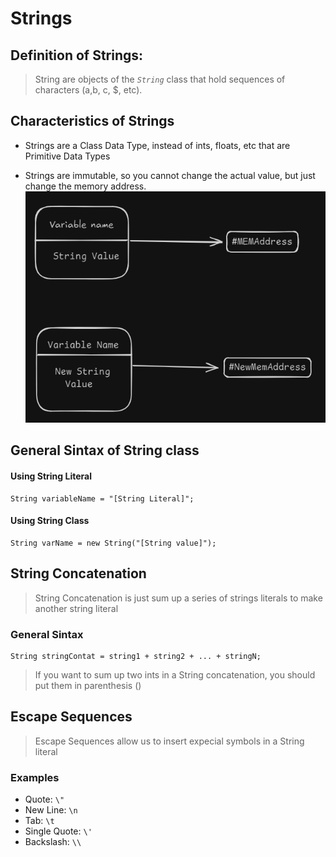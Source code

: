 # Strings

## Definition of Strings:
> String are objects of the *`String`* class that hold sequences of characters (a,b, c, $, etc).

## Characteristics of Strings

* Strings are a Class Data Type, instead of ints, floats, etc that are Primitive Data Types

* Strings are immutable, so you cannot change the actual value, but just change the memory address.
![alt text](image-2.png)

## General Sintax of String class

#### Using String Literal
```
String variableName = "[String Literal]";
```

#### Using String Class

```
String varName = new String("[String value]");
```

## String Concatenation
> String Concatenation is just sum up a series of strings literals to make another string literal

### General Sintax

```
String stringContat = string1 + string2 + ... + stringN;
```

> If you want to sum up two ints in a String concatenation, you should put them in parenthesis ()

## Escape Sequences

> Escape Sequences allow us to insert expecial symbols in a String literal

### Examples
* Quote: `\"`
* New Line: `\n`
* Tab: `\t`
* Single Quote: `\'`
* Backslash: `\\`